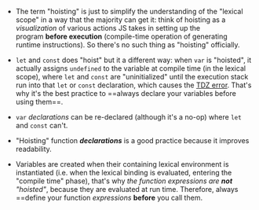 - The term "hoisting" is just to simplify the understanding of the "lexical scope" in a way that the majority can get it: think of hoisting as a *visualization* of various actions JS takes in setting up the program **before execution** (compile-time operation of generating runtime instructions). So there's no such thing as "hoisting" officially.

- `let` and `const` does "hoist" but it a different way: when `var` is "hoisted", it actually assigns `undefined` to the variable at compile time (in the lexical scope), where `let` and `const` are "uninitialized" until the execution stack run into that `let` or `const` declaration, which causes the [TDZ error](https://www.freecodecamp.org/news/what-is-the-temporal-dead-zone). That's why it's the best practice to ==always declare your variables before using them==.

- `var` *declarations* can be re-declared (although it's a no-op) where `let` and `const` can't.

- "Hoisting" function ***declarations*** is a good practice because it improves readability.

- Variables are created when their containing lexical environment is instantiated (i.e. when the lexical binding is evaluated, entering the "compile time" phase), that's why *the function expressions are **not** "hoisted"*, because they are evaluated at run time. Therefore, always ==define your function *expressions* **before** you call them.